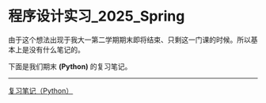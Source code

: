 # 程序设计实习_2025_Spring

由于这个想法出现于我大一第二学期期末即将结束、只剩这一门课的时候。所以基本上是没有什么笔记的。

下面是我们期末 **(Python)** 的复习笔记。

---
[复习笔记（Python）](notes/Programming_Internship/qmfx.md)
